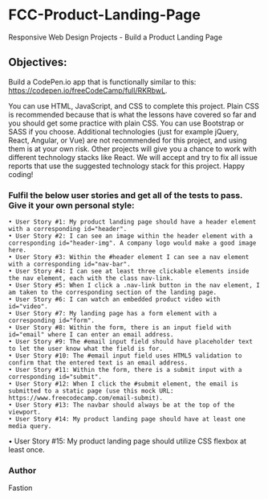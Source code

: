 # FCC-Product-Landing-Page
Responsive Web Design Projects - Build a Product Landing Page
## Objectives:

Build a CodePen.io app that is functionally similar to this: https://codepen.io/freeCodeCamp/full/RKRbwL.

You can use HTML, JavaScript, and CSS to complete this project. Plain CSS is recommended because that is what the lessons have covered so far and you should get some practice with plain CSS. You can use Bootstrap or SASS if you choose. Additional technologies (just for example jQuery, React, Angular, or Vue) are not recommended for this project, and using them is at your own risk. Other projects will give you a chance to work with different technology stacks like React. We will accept and try to fix all issue reports that use the suggested technology stack for this project. Happy coding!

### Fulfil the below user stories and get all of the tests to pass. Give it your own personal style:

	• User Story #1: My product landing page should have a header element with a corresponding id="header".
	• User Story #2: I can see an image within the header element with a corresponding id="header-img". A company logo would make a good image here.
	• User Story #3: Within the #header element I can see a nav element with a corresponding id="nav-bar".
	• User Story #4: I can see at least three clickable elements inside the nav element, each with the class nav-link.
	• User Story #5: When I click a .nav-link button in the nav element, I am taken to the corresponding section of the landing page.
	• User Story #6: I can watch an embedded product video with id="video".
	• User Story #7: My landing page has a form element with a corresponding id="form".
	• User Story #8: Within the form, there is an input field with id="email" where I can enter an email address.
	• User Story #9: The #email input field should have placeholder text to let the user know what the field is for.
	• User Story #10: The #email input field uses HTML5 validation to confirm that the entered text is an email address.
	• User Story #11: Within the form, there is a submit input with a corresponding id="submit".
	• User Story #12: When I click the #submit element, the email is submitted to a static page (use this mock URL: https://www.freecodecamp.com/email-submit).
	• User Story #13: The navbar should always be at the top of the viewport.
	• User Story #14: My product landing page should have at least one media query.
  • User Story #15: My product landing page should utilize CSS flexbox at least once.
  
  ### Author
  Fastion
